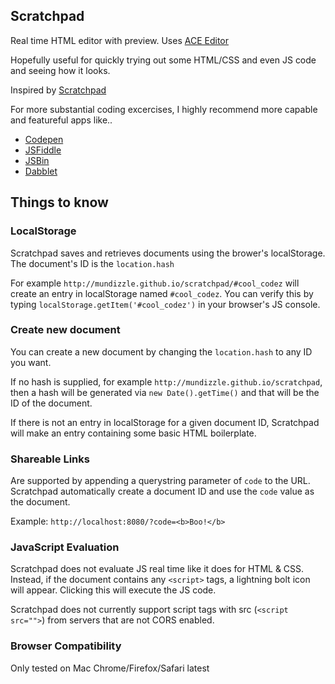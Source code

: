 ## Scratchpad

Real time HTML editor with preview. Uses [ACE Editor](https://github.com/mundizzle/scratchpad)

Hopefully useful for quickly trying out some HTML/CSS and even JS code and seeing how it looks.

Inspired by [Scratchpad](http://scratchpad.io)

For more substantial coding excercises, I highly recommend more capable and featureful apps like..

- [Codepen](http://codepen.io)
- [JSFiddle](http://jsfiddle.net)
- [JSBin](http://jsbin.com)
- [Dabblet](http://dabblet.com)


## Things to know

### LocalStorage
Scratchpad saves and retrieves documents using the brower's localStorage. The document's ID is the ```location.hash```

For example ```http://mundizzle.github.io/scratchpad/#cool_codez``` will create an entry in localStorage named ```#cool_codez```. You can verify this by typing ```localStorage.getItem('#cool_codez')``` in your browser's JS console.

### Create new document
You can create a new document by changing the ```location.hash``` to any ID you want.

If no hash is supplied, for example ```http://mundizzle.github.io/scratchpad```, then a hash will be generated via ```new Date().getTime()``` and that will be the ID of the document.

If there is not an entry in localStorage for a given document ID, Scratchpad will make an entry containing some basic HTML boilerplate.

### Shareable Links

Are supported by appending a querystring parameter of ```code``` to the URL. Scratchpad automatically create a document ID and use the ```code``` value as the document.

Example: ```http://localhost:8080/?code=<b>Boo!</b>```

### JavaScript Evaluation

Scratchpad does not evaluate JS real time like it does for HTML & CSS. Instead, if the document contains any ```<script>``` tags, a lightning bolt icon will appear. Clicking this will execute the JS code.

Scratchpad does not currently support script tags with src (```<script src="">```) from servers that are not CORS enabled.

### Browser Compatibility

Only tested on Mac Chrome/Firefox/Safari latest

